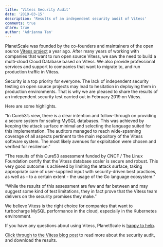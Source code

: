 ```yaml
---
title: 'Vitess Security Audit'
date: '2019-03-15'
description: 'Results of an independent security audit of Vitess'
comments: true
share: true
author: 'Adrianna Tan'
---
```


PlanetScale was founded by the co-founders and maintainers of the open source [Vitess project](https://vitess.io) a year ago. After many years of working with companies that want to run open source Vitess, we saw the need to build a multi-cloud Cloud Database based on Vitess. We also provide professional services and support to companies that want to migrate to, and run production traffic in Vitess.

Security is a top priority for everyone. The lack of independent security testing on open source projects may lead to hesitation in deploying them in production environments. That is why we are pleased to share the results of an independent security test carried out in February 2019 on Vitess.

Here are some highlights.

“In Cure53’s view, there is a clear intention and follow-through on providing a secure system for scaling MySQL databases. This was achieved by keeping the attack surface minimal and selecting the language suited for this implementation. The auditors managed to reach wide-spanning coverage of all aspects pertinent to the main repository of the Vitess software system. The most likely avenues for exploitation were chosen and verified for resilience.”

“The results of this Cure53 assessment funded by CNCF / The Linux Foundation certify that the Vitess database scaler is secure and robust. This very good outcome is achieved by limiting the attack surface, taking appropriate care of user-supplied input with security-driven best practices, as well as - to a certain extent - the usage of the Go language ecosystem.”

“While the results of this assessment are few and far between and may suggest some kind of test limitations, they in fact prove that the Vitess team delivers on the security promises they make.”

We believe Vitess is the right choice for companies that want to turbocharge MySQL performance in the cloud, especially in the Kubernetes environment.

If you have any questions about using Vitess, PlanetScale is [happy to help](https://planetscale.com/contact).

[Click through to the Vitess blog post](https://vitess.io/blog/2019-03-12-vitess-security-audit/) to read more about the security audit, and download the results.

